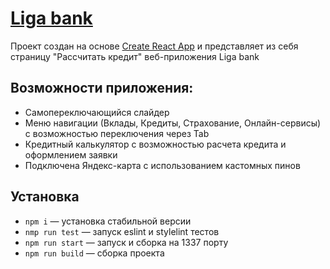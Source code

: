 # [Liga bank](https://liga-bank-blush.vercel.app/)
Проект создан на основе [Create React App](https://github.com/facebook/create-react-app) и представляет из себя страницу "Рассчитать кредит" веб-приложения Liga bank

## Возможности приложения:
- Самопереключающийся слайдер
- Меню навигации (Вклады, Кредиты, Страхование, Онлайн-сервисы) с возможностью переключения через Tab
- Кредитный калькулятор с возможностью расчета кредита и оформлением заявки
- Подключена Яндекс-карта с использованием кастомных пинов

## Установка
- `npm i` — установка стабильной версии
- `nmp run test` — запуск eslint и stylelint тестов
- `npm run start` — запуск и сборка на 1337 порту
- `npm run build` — сборка проекта
